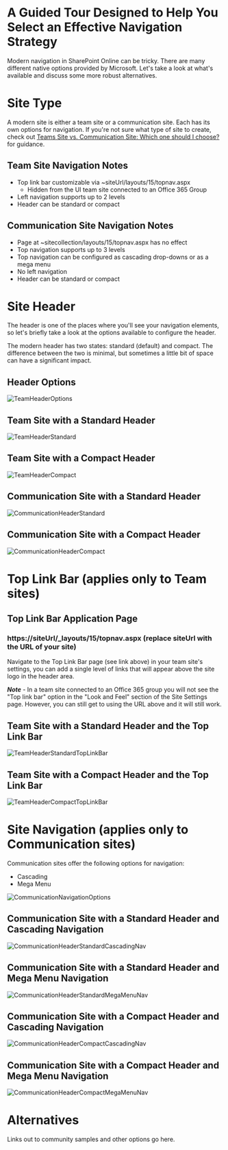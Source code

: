 # A Guided Tour Designed to Help You Select an Effective Navigation Strategy
Modern navigation in SharePoint Online can be tricky. There are many different native options provided by Microsoft. Let's take a look at what's available and discuss some more robust alternatives.

# Site Type
A modern site is either a team site or a communication site. Each has its own options for navigation. If you're not sure what type of site to create, check out [Teams Site vs. Communication Site: Which one should I choose?](team-site-or-communication-site.md) for guidance.

## Team Site Navigation Notes
- Top link bar customizable via ~siteUrl/layouts/15/topnav.aspx
  - Hidden from the UI team site connected to an Office 365 Group
- Left navigation supports up to 2 levels
- Header can be standard or compact

## Communication Site Navigation Notes
- Page at ~sitecollection/layouts/15/topnav.aspx has no effect
- Top navigation supports up to 3 levels
- Top navigation can be configured as cascading drop-downs or as a mega menu
- No left navigation
- Header can be standard or compact

# Site Header
The header is one of the places where you'll see your navigation elements, so let's briefly take a look at the options available to configure the header.

The modern header has two states: standard (default) and compact. The difference between the two is minimal, but sometimes a little bit of space can have a significant impact.

## Header Options
![TeamHeaderOptions](../images/select-an-effective-navigation-strategy/TeamHeaderOptions.png)

## Team Site with a Standard Header
![TeamHeaderStandard](../images/select-an-effective-navigation-strategy/TeamHeaderStandard.png)

## Team Site with a Compact Header
![TeamHeaderCompact](../images/select-an-effective-navigation-strategy/TeamHeaderCompact.png)

## Communication Site with a Standard Header
![CommunicationHeaderStandard](../images/select-an-effective-navigation-strategy/CommunicationHeaderStandard.png)

## Communication Site with a Compact Header
![CommunicationHeaderCompact](../images/select-an-effective-navigation-strategy/CommunicationHeaderCompact.png)

# Top Link Bar (applies only to Team sites)

## Top Link Bar Application Page
### https://siteUrl/_layouts/15/topnav.aspx (replace siteUrl with the URL of your site)

Navigate to the Top Link Bar page (see link above) in your team site's settings, you can add a single level of links that will appear above the site logo in the header area.

***Note*** - In a team site connected to an Office 365 group you will not see the "Top link bar" option in the "Look and Feel" section of the Site Settings page. However, you can still get to using the URL above and it will still work.

## Team Site with a Standard Header and the Top Link Bar
![TeamHeaderStandardTopLinkBar](../images/select-an-effective-navigation-strategy/TeamHeaderStandardTopLinkBar.png)

## Team Site with a Compact Header and the Top Link Bar
![TeamHeaderCompactTopLinkBar](../images/select-an-effective-navigation-strategy/TeamHeaderCompactTopLinkBar.png)

# Site Navigation (applies only to Communication sites)
Communication sites offer the following options for navigation:
- Cascading
- Mega Menu

![CommunicationNavigationOptions](../images/select-an-effective-navigation-strategy/CommunicationNavigationOptions.png)

## Communication Site with a Standard Header and Cascading Navigation
![CommunicationHeaderStandardCascadingNav](../images/select-an-effective-navigation-strategy/CommunicationHeaderStandardCascadingNav.png)

## Communication Site with a Standard Header and Mega Menu Navigation
![CommunicationHeaderStandardMegaMenuNav](../images/select-an-effective-navigation-strategy/CommunicationHeaderStandardMegaMenuNav.png)

## Communication Site with a Compact Header and Cascading Navigation
![CommunicationHeaderCompactCascadingNav](../images/select-an-effective-navigation-strategy/CommunicationHeaderCompactCascadingNav.png)

## Communication Site with a Compact Header and Mega Menu Navigation
![CommunicationHeaderCompactMegaMenuNav](../images/select-an-effective-navigation-strategy/CommunicationHeaderCompactMegaMenuNav.png)

# Alternatives
Links out to community samples and other options go here.